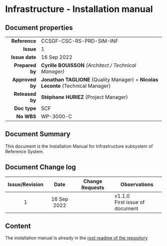 # Infrastructure - Installation manual

## Document properties

|    |   |
| -: | - |
|    **Reference** | CCSGF-CSC-RS-PRD-SIM-INF |
|        **Issue** | 1 |
|   **Issue date** | 16 Sep 2022 |
|  **Prepared by** | **Cyrille BOUISSON**  *(Architect / Technical Manager)* |
|  **Approved by** | **Jonathan TAGLIONE** (Quality Manager) + **Nicolas Leconte** (Technical Manager) |
|  **Released by** | **Stéphane HURIEZ** (Project Manager) |
|     **Doc type** | SCF |
|       **No WBS** | WP-3000-C |

## Document Summary

This document is the Installation Manual for Infrastructure subsystem of Reference System.

## Document Change log

| Issue/Revision | Date | Change Requests | Observations |
| :------------: | :--: | --------------- | ------------ |
| 1 | 16 Sep 2022 | | v1.1.0 <br> First issue of document |

## Content

The installation manual is already in the [root readme of the repository](../../README.md)
